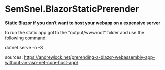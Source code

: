 # SemSnel.BlazorStaticPrerender

**Static Blazor if you don't want to host your webapp on a expensive server**

to run the static app got to the "output/wwwroot" folder and use the following command:


dotnet serve -o -S


sources:
https://andrewlock.net/prerending-a-blazor-webassembly-app-without-an-asp-net-core-host-app/
